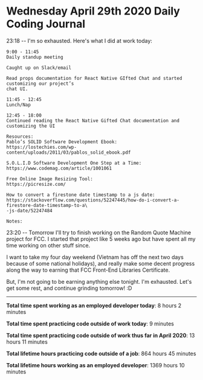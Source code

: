 # Wednesday April 29th 2020 Daily Coding Journal

23:18 -- I'm so exhausted. Here's what I did at work today:
```
9:00 - 11:45
Daily standup meeting

Caught up on Slack/email

Read props documentation for React Native GIfted Chat and started customizing our project’s 
chat UI.

11:45 - 12:45
Lunch/Nap

12:45 - 18:00
Continued reading the React Native Gifted Chat documentation and customizing the UI

Resources:
Pablo’s SOLID Software Development Ebook: 
https://lostechies.com/wp-content/uploads/2011/03/pablos_solid_ebook.pdf

S.O.L.I.D Software Development One Step at a Time: 
https://www.codemag.com/article/1001061

Free Online Image Resizing Tool:
https://picresize.com/

How to convert a firestone date timestamp to a js date:
https://stackoverflow.com/questions/52247445/how-do-i-convert-a-firestore-date-timestamp-to-a\
-js-date/52247484

Notes:
```
23:20 -- Tomorrow I'll try to finish working on the Random Quote Machine project for FCC. I started that project like 5 weeks ago but have spent all my time working on other stuff since.

I want to take my four day weekend (Vietnam has off the next two days because of some national holidays), and really make some decent progress along the way to earning that FCC Front-End Libraries Certificate.

But, I'm not going to be earning anything else tonight. I'm exhausted. Let's get some rest, and continue grinding tomorrow! :D
___
**Total time spent working as an employed developer today**: 8 hours 2 minutes

**Total time spent practicing code outside of work today**: 9 minutes

**Total time spent practicing code outside of work thus far in April 2020**: 13 hours 11 minutes

**Total lifetime hours practicing code outside of a job**: 864 hours 45 minutes

**Total lifetime hours working as an employed developer**: 1369 hours 10 minutes